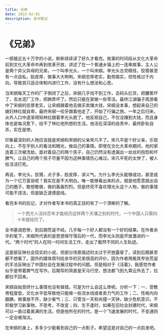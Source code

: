```yaml
---
title: 兄弟
date: 2022-02-01
description: 读书笔记
---
```


# 《兄弟》

一部接近五十万字的小说，断断续续读了好久才看完。故事的时间段从文化大革命前到文化大革命中再到改革开放，讲述了在一个普通乡镇上的一连串故事，主人公是两个异父异母的兄弟，一个叫李光头，一个叫宋纲。李光头古灵精怪，狡猾甚至有一点自私，脸皮厚，做事大大咧咧。宋纲忠厚老实，勤劳踏实，但性格过于内向，导致其只适合体制内进行工作，没有什么想法和心思。

当宋纲每天工作的厂子倒闭了之后，宋纲几乎找不到工作，去码头扛货，把腰累坏了，去水泥厂工作，把肺弄坏了。然后只能在家做一些零活。最终江湖骗子周游看中了宋纲的忠厚老实，让宋纲跟着他去做买卖赚大钱，宋纲没本事，想起来自己的媳妇林红就自卑，最终宋纲一咬牙跟着他走了，开始了行骗之旅。一年之后归来，从外人口中逐渐得知林红跟着李光头跑了。他反观自己，不仅没赚到大钱，而且身体也是每况愈下，给不了林红他所想的生活。他活在深深的自责中，最终卧轨自杀，实在是惨。

印象最深刻的人物应该就是宋纲和宋纲的父亲宋凡平了。宋凡平是个好父亲，乐观向上，不在乎别人的看法和眼光，做自己的事情。即使在文化大革命期间，他的家连着三次被洗劫，面对着自己的两个孩子，自己仍然没有透漏出一丝丝的抱怨和坏脾气，让自己的两个孩子尽量不因为这种事情伤心难过。宋凡平死的太惨了，被人给活活打死。

再说，李光头。狡猾，点子多，脸皮厚，讲义气。为什么李光头能够成功，甚至成为一个亿万富翁呢？我实在是不大明白。唯一能够看出来的点，就是他愿意跳出自己的圈子，敢想敢做，做的轰轰烈烈。但是终究不喜欢理光头这个人物，做的事情可能不违法，但是缺乏道德底线。

看完本书的后记，才对作者写本书的真正目的有了一个清晰的了解。

> 一个西方人活四百年才能经历这样两个天壤之别的时代，一个中国人只需四十年就经历了。

全书基调悲惨，到后期荒诞不经。几乎每一个好人都没有一个好的结果。在作者余华的笔下，宋纲所代表的是思想保守落后的一代，而李光头则是开放激进的一代。“两个时代”的人在同一时间生活工作，走出了截然不同的人生轨迹。

这是部反映社会现实的小说，但部分场景描述的太过于开放露骨了，读到后期甚至都不想看了。国外的媒体周刊给余华的兄弟很高的评价，因为作者用极其夸张荒诞的手法反映出了中国社会在发展过程中的问题。但是相对于《活着》，我感觉作者似乎是带着脾气在写作。后期写的简直是天马行空，想法都飞到九霄云外去了，拉都拉不回来。

宋纲自始至终什么事情也没有做错。可是为什么会这么惨呢。分析一下：一、受教育程度低，文化水平低导致他只能做一些流水线或者卖力气的工作；二、性格内向腼腆，做事放不开，缺少豪气；三、只管当一天和尚撞一天钟，缺少危机意识。不积极学习新事物，不思考，不改变；四、生不逢时，如果在旧社会封建时代，宋纲可以一直过着美满的生活。但是他所在的时代，是一个飞速发展的时代，不变通则一定会被淘汰。

在宋纲的身上，多多少少能看到自己的一点影子。希望这是对自己的一点启发吧。
